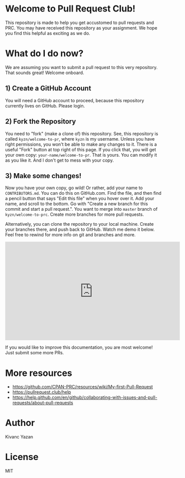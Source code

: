 # Welcome to Pull Request Club!

This repository is made to help you get accustomed to pull requests and PRC. You may have received this repository as your assignment. We hope you find this helpful as exciting as we do.

# What do I do now?

We are assuming you want to submit a pull request to this very repository. That sounds great! Welcome onboard.

## 1) Create a GitHub Account

You will need a GitHub account to proceed, because this repository currently lives on GitHub. Please login.

## 2) Fork the Repository

You need to "fork" (make a clone of) this repository. See, this repository is called `kyzn/welcome-to-pr`, where `kyzn` is my username. Unless you have right permissions, you won't be able to make any changes to it. There is a useful "Fork" button at top right of this page. If you click that, you will get your own copy: `your-name/welcome-to-pr`. That is yours. You can modify it as you like it. And I don't get to mess with your copy.

## 3) Make some changes!

Now you have your own copy, go wild! Or rather, add your name to `CONTRIBUTORS.md`. You can do this on GitHub.com. Find the file, and then find a pencil button that says "Edit this file" when you hover over it. Add your name, and scroll to the bottom. Go with "Create a new branch for this commit and start a pull request.". You want to merge into `master` branch of `kyzn/welcome-to-prc`. Create more branches for more pull requests.

Alternatively, you can clone the repository to your local machine. Create your branches there, and push back to GitHub. Watch me demo it below. Feel free to rewind for more info on git and branches and more.

<iframe width="560" height="315" src="https://www.youtube.com/embed/Ip5x-UtOM6k?start=1934" frameborder="0" allow="accelerometer; autoplay; encrypted-media; gyroscope; picture-in-picture" allowfullscreen></iframe>

If you would like to improve this documentation, you are most welcome! Just submit some more PRs.

# More resources

- https://github.com/CPAN-PRC/resources/wiki/My-first-Pull-Request
- https://pullrequest.club/help
- https://help.github.com/en/github/collaborating-with-issues-and-pull-requests/about-pull-requests

# Author

Kivanc Yazan

# License

MIT
